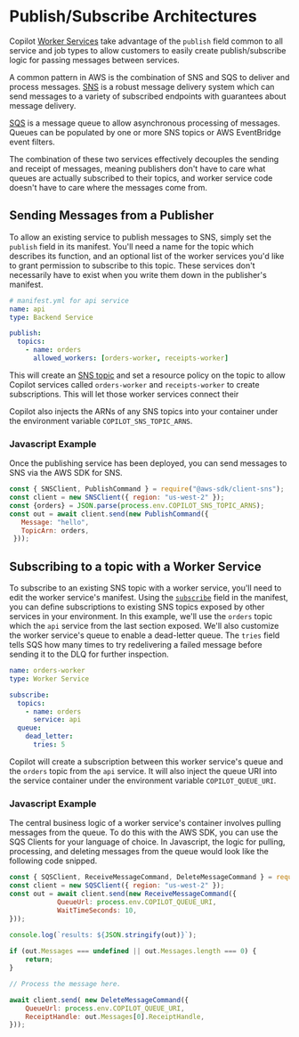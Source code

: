 # Publish/Subscribe Architectures

Copilot [Worker Services](../manifest/worker-service.en.md) take advantage of the `publish` field common to all service and job types to allow customers to easily create publish/subscribe logic for passing messages between services. 

A common pattern in AWS is the combination of SNS and SQS to deliver and process messages. [SNS](https://docs.aws.amazon.com/sns/latest/dg/welcome.html) is a robust message delivery system which can send messages to a variety of subscribed endpoints with guarantees about message delivery. 

[SQS](https://docs.aws.amazon.com/AWSSimpleQueueService/latest/SQSDeveloperGuide/welcome.html) is a message queue to allow asynchronous processing of messages. Queues can be populated by one or more SNS topics or AWS EventBridge event filters.

The combination of these two services effectively decouples the sending and receipt of messages, meaning publishers don't have to care what queues are actually subscribed to their topics, and worker service code doesn't have to care where the messages come from.

## Sending Messages from a Publisher

To allow an existing service to publish messages to SNS, simply set the `publish` field in its manifest. You'll need a name for the topic which describes its function, and an optional list of the worker services you'd like to grant permission to subscribe to this topic. These services don't necessarily have to exist when you write them down in the publisher's manifest.

```yaml
# manifest.yml for api service
name: api
type: Backend Service

publish:
  topics:
    - name: orders
      allowed_workers: [orders-worker, receipts-worker]
```

This will create an [SNS topic](https://docs.aws.amazon.com/sns/latest/dg/welcome.html) and set a resource policy on the topic to allow Copilot services called `orders-worker` and `receipts-worker` to create subscriptions. This will let those worker services connect their 

Copilot also injects the ARNs of any SNS topics into your container under the environment variable `COPILOT_SNS_TOPIC_ARNS`. 

### Javascript Example
Once the publishing service has been deployed, you can send messages to SNS via the AWS SDK for SNS. 

```javascript
const { SNSClient, PublishCommand } = require("@aws-sdk/client-sns");
const client = new SNSClient({ region: "us-west-2" });
const {orders} = JSON.parse(process.env.COPILOT_SNS_TOPIC_ARNS);
const out = await client.send(new PublishCommand({
   Message: "hello",
   TopicArn: orders,
 }));
```

## Subscribing to a topic with a Worker Service

To subscribe to an existing SNS topic with a worker service, you'll need to edit the worker service's manifest. Using the [`subscribe`](../manifest/worker-service/#subscribe) field in the manifest, you can define subscriptions to existing SNS topics exposed by other services in your environment.  In this example, we'll use the `orders` topic which the `api` service from the last section exposed. We'll also customize the worker service's queue to enable a dead-letter queue. The `tries` field tells SQS how many times to try redelivering a failed message before sending it to the DLQ for further inspection.

```yaml
name: orders-worker
type: Worker Service

subscribe:
  topics:
    - name: orders
      service: api
  queue:
    dead_letter:
      tries: 5
```

Copilot will create a subscription between this worker service's queue and the `orders` topic from the `api` service. It will also inject the queue URI into the service container under the environment variable `COPILOT_QUEUE_URI`.

### Javascript Example

The central business logic of a worker service's container involves pulling messages from the queue. To do this with the AWS SDK, you can use the SQS Clients for your language of choice. In Javascript, the logic for pulling, processing, and deleting messages from the queue would look like the following code snipped.

```javascript
const { SQSClient, ReceiveMessageCommand, DeleteMessageCommand } = require("@aws-sdk/client-sqs");
const client = new SQSClient({ region: "us-west-2" });
const out = await client.send(new ReceiveMessageCommand({
            QueueUrl: process.env.COPILOT_QUEUE_URI,
            WaitTimeSeconds: 10,
}));

console.log(`results: ${JSON.stringify(out)}`);
 
if (out.Messages === undefined || out.Messages.length === 0) {
    return;
}

// Process the message here.

await client.send( new DeleteMessageCommand({
    QueueUrl: process.env.COPILOT_QUEUE_URI,
    ReceiptHandle: out.Messages[0].ReceiptHandle,
}));
```